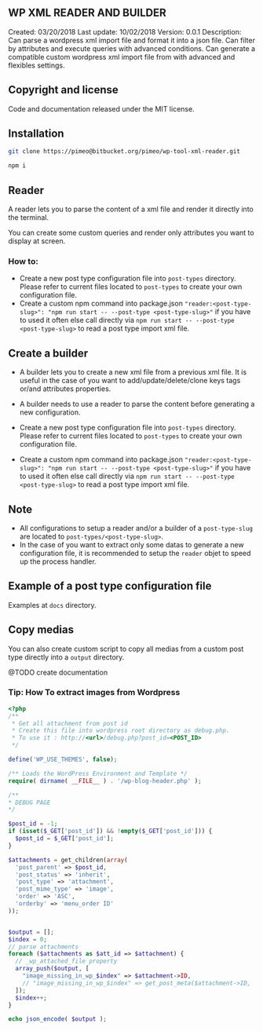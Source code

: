 ## WP XML READER AND BUILDER
Created: 03/20/2018
Last update: 10/02/2018
Version: 0.0.1
Description: Can parse a wordpress xml import file and format it into a json file. Can filter by attributes and execute queries with advanced conditions. Can generate a compatible custom wordpress xml import file from with advanced and flexibles settings.

## Copyright and license
Code and documentation released under the MIT license.


## Installation

```sh
git clone https://pimeo@bitbucket.org/pimeo/wp-tool-xml-reader.git
```

```sh
npm i
```


## Reader

A reader lets you to parse the content of a xml file and render it directly into the terminal. 

You can create some custom queries and render only attributes you want to display at screen.

### How to:

- Create a new post type configuration file into `post-types` directory. Please refer to current files located to `post-types` to create your own configuration file.
- Create a custom npm command into package.json `"reader:<post-type-slug>": "npm run start -- --post-type <post-type-slug>"` if you have to used it often else call directly via `npm run start -- --post-type <post-type-slug>` to read a post type import xml file.


## Create a builder

- A builder lets you to create a new xml file from a previous xml file. It is useful in the case of you want to add/update/delete/clone keys tags or/and attributes properties.
- A builder needs to use a reader to parse the content before generating a new configuration. 

- Create a new post type configuration file into `post-types` directory. Please refer to current files located to `post-types` to create your own configuration file.
- Create a custom npm command into package.json `"reader:<post-type-slug>": "npm run start -- --post-type <post-type-slug>"` if you have to used it often else call directly via `npm run start -- --post-type <post-type-slug>` to read a post type import xml file.


## Note

- All configurations to setup a reader and/or a builder of a `post-type-slug` are located to `post-types/<post-type-slug>`.
- In the case of you want to extract only some datas to generate a new configuration file, it is recommended to setup the `reader` objet to speed up the process handler.


## Example of a post type configuration file

Examples at `docs` directory.


## Copy medias 

You can also create custom script to copy all medias from a custom post type directly into a `output` directory.

@TODO create documentation

### Tip: How To extract images from Wordpress

```php
<?php
/**
 * Get all attachment from post id
 * Create this file into wordpress root directory as debug.php.
 * To use it : http://<url>/debug.php?post_id=<POST_ID>
 */

define('WP_USE_THEMES', false);

/** Loads the WordPress Environment and Template */
require( dirname( __FILE__ ) . '/wp-blog-header.php' );

/**
* DEBUG PAGE
*/ 

$post_id = -1;
if (isset($_GET['post_id']) && !empty($_GET['post_id'])) {
  $post_id = $_GET['post_id'];
}

$attachments = get_children(array(
  'post_parent' => $post_id,
  'post_status' => 'inherit',
  'post_type' => 'attachment',
  'post_mime_type' => 'image',
  'order' => 'ASC',
  'orderby' => 'menu_order ID'
));


$output = [];
$index = 0;
// parse attachments
foreach ($attachments as $att_id => $attachment) {
  // _wp_attached_file property
  array_push($output, [
    "image_missing_in_wp_$index" => $attachment->ID,
    // "image_missing_in_wp_$index" => get_post_meta($attachment->ID, '_wp_attached_file', true)
  ]);
  $index++;
}

echo json_encode( $output );
```
